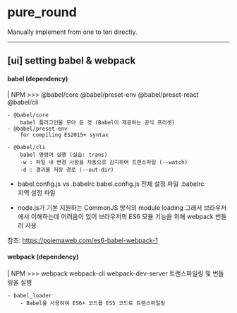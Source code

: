 # pure_round
Manually implement from one to ten directly.

<hr/>

## [ui] setting babel & webpack

#### babel (dependency)
| NPM >>> @babel/core @babel/preset-env @babel/preset-react @babel/cli

    - @babel/core 
        babel 플러그인을 모아 둔 것 (Babel이 제공하는 공식 프리셋)
    - @babel/preset-env
        for compiling ES2015+ syntax

    - @babel/cli
        babel 명령어 실행 (실습: trans)
        -w : 파일 내 변경 사항을 자동으로 감지하여 트랜스파일 (--watch)
        -d : 결과물 저장 경로 (--out-dir)

- babel.config.js vs .babelrc
    babel.config.js
        전체 설정 파일
    .babelrc    
        지역 설정 파일

+ node.js가 기본 지원하는 CommonJS 방식의 module loading
    그래서 브라우저에서 이해하는데 어려움이 있어 브라우저의 ES6 모듈 기능을 위해 webpack 번들러 사용

 참조: https://poiemaweb.com/es6-babel-webpack-1

#### webpack (dependency)
| NPM >>> webpack webpack-cli webpack-dev-server
     트랜스파일링 및 번들링을 실행

    - babel_loader
        - Babel을 사용하여 ES6+ 코드를 ES5 코드로 트랜스파일링
